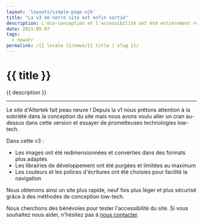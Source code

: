 ```yaml
---
layout: 'layouts/simple-page.njk'
title: "La v3 de notre site est enfin sortie"
description: L'éco-conception et l'accessibilité ont été entièrement repensées
date: 2021-05-07
tags:
  - newsFr
permalink: /{{ locale }}/news/{{ title | slug }}/
---
```


<h1 class="section-title">{{ title }}</h1>

<p class="lead-text">{{ description }}</p>

<hr/>

Le site d'Altertek fait peau neuve ! Depuis la v1 nous prêtons attention à la sobriété dans la conception du site mais nous avons voulu aller un cran au-dessus dans cette version et essayer de prometteuses technologies low-tech.

Dans cette v3 :
- Les images ont été redimensionnées et converties dans des formats plus adaptés
- Les librairies de développement ont été purgées et limitées au maximum
- Les couleurs et les polices d'écritures ont été choisies pour facilité la navigation

Nous obtenons ainsi un site plus rapide, neuf fois plus léger et plus sécurisé grâce à des méthodes de conception low-tech.

Nous cherchons des bénévoles pour tester l'accessibilité du site. Si vous souhaitez nous aider, n'hésitez pas à [nous contacter](/fr/contact).
